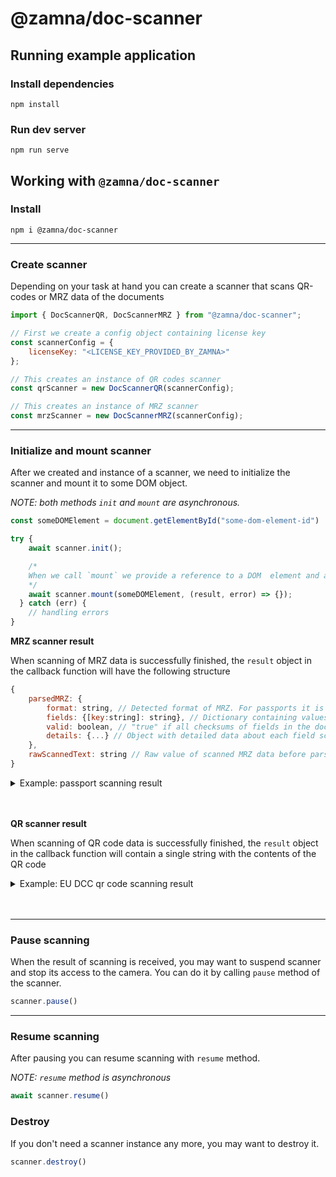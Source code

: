 # @zamna/doc-scanner

## Running example application
### Install dependencies
```
npm install
```

### Run dev server
```
npm run serve
```

## Working with `@zamna/doc-scanner`
### Install
```
npm i @zamna/doc-scanner
```
---
### Create scanner
Depending on your task at hand you can create a scanner that scans QR-codes or MRZ data of the documents
```javascript
import { DocScannerQR, DocScannerMRZ } from "@zamna/doc-scanner";

// First we create a config object containing license key
const scannerConfig = {
    licenseKey: "<LICENSE_KEY_PROVIDED_BY_ZAMNA>"
};

// This creates an instance of QR codes scanner
const qrScanner = new DocScannerQR(scannerConfig);

// This creates an instance of MRZ scanner
const mrzScanner = new DocScannerMRZ(scannerConfig);
```
---
### Initialize and mount scanner
After we created and instance of a scanner, we need to initialize the scanner and mount it to some DOM object.

*NOTE: both methods `init` and `mount` are asynchronous.*

```javascript
const someDOMElement = document.getElementById("some-dom-element-id")

try {
    await scanner.init();

    /*
    When we call `mount` we provide a reference to a DOM  element and a callback function that will be called when the scanner gets either successful result of a scan or fails in the process.
    */
    await scanner.mount(someDOMElement, (result, error) => {});
  } catch (err) {
    // handling errors
}
```

**MRZ scanner result**

When scanning of MRZ data is successfully finished, the `result` object in the callback function will have the following structure
```javascript
{
    parsedMRZ: {
        format: string, // Detected format of MRZ. For passports it is equal "TD3"
        fields: {[key:string]: string}, // Dictionary containing values of parsed fields keyed by field names
        valid: boolean, // "true" if all checksums of fields in the document are successfully verified. Otherwise "false"
        details: {...} // Object with detailed data about each field scanned and parsed
    },
    rawScannedText: string // Raw value of scanned MRZ data before parsing
}
```

<details>
<summary>Example: passport scanning result</summary>

```json
{
  "parsedMRZ": {
    "format": "TD3",
    "details": [
      {
        "label": "Document code",
        "field": "documentCode",
        "value": "P",
        "valid": true,
        "ranges": [
          {
            "line": 0,
            "start": 0,
            "end": 2,
            "raw": "P<"
          }
        ],
        "line": 0,
        "start": 0,
        "end": 1
      },
      {
        "label": "Issuing state",
        "field": "issuingState",
        "value": "KAZ",
        "valid": true,
        "ranges": [
          {
            "line": 0,
            "start": 2,
            "end": 5,
            "raw": "KAZ"
          }
        ],
        "line": 0,
        "start": 2,
        "end": 5
      },
      {
        "label": "Last name",
        "field": "lastName",
        "value": "ZENIN",
        "valid": true,
        "ranges": [
          {
            "line": 0,
            "start": 5,
            "end": 44,
            "raw": "ZENIN<<DENIS<<<<<<<<<<<<<<<<<<<<<<<<<<<"
          }
        ],
        "line": 0,
        "start": 5,
        "end": 10
      },
      {
        "label": "First name",
        "field": "firstName",
        "value": "DENIS",
        "valid": true,
        "ranges": [
          {
            "line": 0,
            "start": 5,
            "end": 44,
            "raw": "ZENIN<<DENIS<<<<<<<<<<<<<<<<<<<<<<<<<<<"
          }
        ],
        "line": 0,
        "start": 12,
        "end": 17
      },
      {
        "label": "Document number",
        "field": "documentNumber",
        "value": "999999999",
        "valid": true,
        "ranges": [
          {
            "line": 1,
            "start": 0,
            "end": 9,
            "raw": "999999999"
          }
        ],
        "line": 1,
        "start": 0,
        "end": 9
      },
      {
        "label": "Document number check digit",
        "field": "documentNumberCheckDigit",
        "value": "7",
        "valid": true,
        "ranges": [
          {
            "line": 1,
            "start": 9,
            "end": 10,
            "raw": "7"
          },
          {
            "line": 1,
            "start": 0,
            "end": 9,
            "raw": "999999999"
          }
        ],
        "line": 1,
        "start": 9,
        "end": 10
      },
      {
        "label": "Nationality",
        "field": "nationality",
        "value": "KAZ",
        "valid": true,
        "ranges": [
          {
            "line": 1,
            "start": 10,
            "end": 13,
            "raw": "KAZ"
          }
        ],
        "line": 1,
        "start": 10,
        "end": 13
      },
      {
        "label": "Birth date",
        "field": "birthDate",
        "value": "850101",
        "valid": true,
        "ranges": [
          {
            "line": 1,
            "start": 13,
            "end": 19,
            "raw": "850101"
          }
        ],
        "line": 1,
        "start": 13,
        "end": 19
      },
      {
        "label": "Birth date check digit",
        "field": "birthDateCheckDigit",
        "value": "0",
        "valid": true,
        "ranges": [
          {
            "line": 1,
            "start": 19,
            "end": 20,
            "raw": "0"
          },
          {
            "line": 1,
            "start": 13,
            "end": 19,
            "raw": "850101"
          }
        ],
        "line": 1,
        "start": 19,
        "end": 20
      },
      {
        "label": "Sex",
        "field": "sex",
        "value": "male",
        "valid": true,
        "ranges": [
          {
            "line": 1,
            "start": 20,
            "end": 21,
            "raw": "M"
          }
        ],
        "line": 1,
        "start": 20,
        "end": 21
      },
      {
        "label": "Expiration date",
        "field": "expirationDate",
        "value": "211017",
        "valid": true,
        "ranges": [
          {
            "line": 1,
            "start": 21,
            "end": 27,
            "raw": "211017"
          }
        ],
        "line": 1,
        "start": 21,
        "end": 27
      },
      {
        "label": "Expiration date check digit",
        "field": "expirationDateCheckDigit",
        "value": "8",
        "valid": true,
        "ranges": [
          {
            "line": 1,
            "start": 27,
            "end": 28,
            "raw": "8"
          },
          {
            "line": 1,
            "start": 21,
            "end": 27,
            "raw": "211017"
          }
        ],
        "line": 1,
        "start": 27,
        "end": 28
      },
      {
        "label": "Personal number",
        "field": "personalNumber",
        "value": "",
        "valid": true,
        "ranges": [
          {
            "line": 1,
            "start": 28,
            "end": 42,
            "raw": "<<<<<<<<<<<<<<"
          }
        ],
        "line": 1,
        "start": 28,
        "end": 28
      },
      {
        "label": "Personal number check digit",
        "field": "personalNumberCheckDigit",
        "value": "0",
        "valid": true,
        "ranges": [
          {
            "line": 1,
            "start": 42,
            "end": 43,
            "raw": "0"
          },
          {
            "line": 1,
            "start": 28,
            "end": 42,
            "raw": "<<<<<<<<<<<<<<"
          }
        ],
        "line": 1,
        "start": 42,
        "end": 43
      },
      {
        "label": "Composite check digit",
        "field": "compositeCheckDigit",
        "value": "4",
        "valid": true,
        "ranges": [
          {
            "line": 1,
            "start": 43,
            "end": 44,
            "raw": "4"
          },
          {
            "line": 1,
            "start": 0,
            "end": 10,
            "raw": "9999999997"
          },
          {
            "line": 1,
            "start": 13,
            "end": 20,
            "raw": "8501010"
          },
          {
            "line": 1,
            "start": 21,
            "end": 43,
            "raw": "2110178<<<<<<<<<<<<<<0"
          }
        ],
        "line": 1,
        "start": 43,
        "end": 44
      }
    ],
    "fields": {
      "documentCode": "P",
      "issuingState": "KAZ",
      "lastName": "ZENIN",
      "firstName": "DENIS",
      "documentNumber": "999999999",
      "documentNumberCheckDigit": "7",
      "nationality": "KAZ",
      "birthDate": "850101",
      "birthDateCheckDigit": "0",
      "sex": "male",
      "expirationDate": "211017",
      "expirationDateCheckDigit": "8",
      "personalNumber": "",
      "personalNumberCheckDigit": "0",
      "compositeCheckDigit": "4"
    },
    "valid": true
  },
  "rawScannedText": "P<KAZZENIN<<DENIS<<<<<<<<<<<<<<<<<<<<<<<<<<<\n9999999997KAZ8501010M2110178<<<<<<<<<<<<<<04\n"
}
```
</details>


<br/>
<br/>

**QR scanner result**

When scanning of QR code data is successfully finished, the `result` object in the callback function will contain a single string with the contents of the QR code

<details>
<summary>Example: EU DCC qr code scanning result</summary>
```json
"HC1:6BFOXNUTSMAHN-HP/RG:MOQ6RFP6E8-7P3XHV5U6R5RHH//7KHROF2YKE*P5-FJLF6CB9YPD.+IKYJIGK:H3J1D1I3-*TW CXBD86U+ CU.CI8CNEDXJCCECHIDQ*C:5D%QTZA3OR3JZIM-14$4UX4795L*KDYPWGO+9AXDOHCRBR7PTMLZR3L4ZIOML65TMS96L95OD6%28%%BPHQOGOC53.DPEC5L64HX6IAS3DS2980IQODPUHLO$GAHLW 70SO:GOLIROGO3T59YLLYP-HQLTQ9R0+L69/9-3AKI63ZM-.QMU6UW6.V99Q9E$BDZIR4J3-IJ7JE7J92KBQTFTCQ0531TOYK0NN-IF9Y42J05%5X-ANKE$JDVPLZ2KD0KJWGR-M1V7LU4-YG$JPSH2W7WVIDVEWCWVE-HJ06GZP-$4-9V4$V0IU8LL-RT3$9JRIE2BV0D+GM481BAWVX7/5D*QTD3RO+VC7R*M045LA20IXG62\n"
```
</details>
<br/><br/>

---

### Pause scanning
When the result of scanning is received, you may want to suspend scanner and stop its access to the camera. You can do it by calling `pause` method of the scanner.
```javascript
scanner.pause()
```
---
### Resume scanning
After pausing you can resume scanning with `resume` method.

*NOTE: `resume` method is asynchronous*
```javascript
await scanner.resume()
```

### Destroy
If you don't need a scanner instance any more, you may want to destroy it.

```javascript
scanner.destroy()
```
